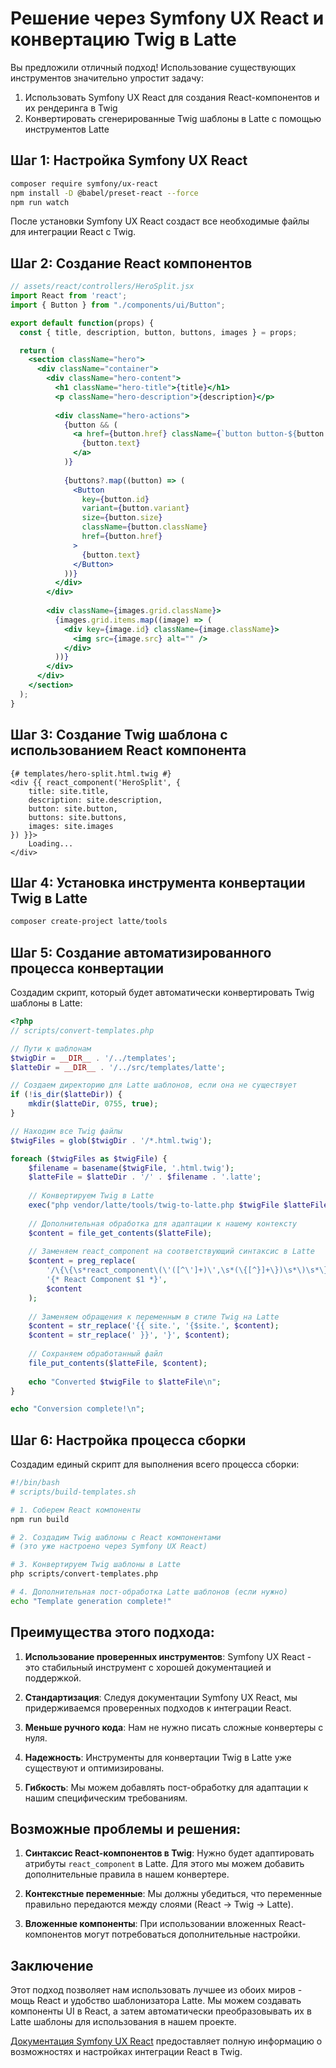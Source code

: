 # Решение через Symfony UX React и конвертацию Twig в Latte

Вы предложили отличный подход! Использование существующих инструментов значительно упростит задачу:

1. Использовать Symfony UX React для создания React-компонентов и их рендеринга в Twig
2. Конвертировать сгенерированные Twig шаблоны в Latte с помощью инструментов Latte

## Шаг 1: Настройка Symfony UX React

```bash
composer require symfony/ux-react
npm install -D @babel/preset-react --force
npm run watch
```

После установки Symfony UX React создаст все необходимые файлы для интеграции React с Twig.

## Шаг 2: Создание React компонентов

```jsx
// assets/react/controllers/HeroSplit.jsx
import React from 'react';
import { Button } from "./components/ui/Button";

export default function(props) {
  const { title, description, button, buttons, images } = props;

  return (
    <section className="hero">
      <div className="container">
        <div className="hero-content">
          <h1 className="hero-title">{title}</h1>
          <p className="hero-description">{description}</p>
          
          <div className="hero-actions">
            {button && (
              <a href={button.href} className={`button button-${button.variant} ${button.className}`}>
                {button.text}
              </a>
            )}
            
            {buttons?.map((button) => (
              <Button
                key={button.id}
                variant={button.variant}
                size={button.size}
                className={button.className}
                href={button.href}
              >
                {button.text}
              </Button>
            ))}
          </div>
        </div>
        
        <div className={images.grid.className}>
          {images.grid.items.map((image) => (
            <div key={image.id} className={image.className}>
              <img src={image.src} alt="" />
            </div>
          ))}
        </div>
      </div>
    </section>
  );
}
```

## Шаг 3: Создание Twig шаблона с использованием React компонента

```twig
{# templates/hero-split.html.twig #}
<div {{ react_component('HeroSplit', {
    title: site.title,
    description: site.description,
    button: site.button,
    buttons: site.buttons,
    images: site.images
}) }}>
    Loading...
</div>
```

## Шаг 4: Установка инструмента конвертации Twig в Latte

```bash
composer create-project latte/tools
```

## Шаг 5: Создание автоматизированного процесса конвертации

Создадим скрипт, который будет автоматически конвертировать Twig шаблоны в Latte:

```php
<?php
// scripts/convert-templates.php

// Пути к шаблонам
$twigDir = __DIR__ . '/../templates';
$latteDir = __DIR__ . '/../src/templates/latte';

// Создаем директорию для Latte шаблонов, если она не существует
if (!is_dir($latteDir)) {
    mkdir($latteDir, 0755, true);
}

// Находим все Twig файлы
$twigFiles = glob($twigDir . '/*.html.twig');

foreach ($twigFiles as $twigFile) {
    $filename = basename($twigFile, '.html.twig');
    $latteFile = $latteDir . '/' . $filename . '.latte';
    
    // Конвертируем Twig в Latte
    exec("php vendor/latte/tools/twig-to-latte.php $twigFile $latteFile");
    
    // Дополнительная обработка для адаптации к нашему контексту
    $content = file_get_contents($latteFile);
    
    // Заменяем react_component на соответствующий синтаксис в Latte
    $content = preg_replace(
        '/\{\{\s*react_component\(\'([^\']+)\',\s*(\{[^}]+\})\s*\)\s*\}\}/',
        '{* React Component $1 *}',
        $content
    );
    
    // Заменяем обращения к переменным в стиле Twig на Latte
    $content = str_replace('{{ site.', '{$site.', $content);
    $content = str_replace(' }}', '}', $content);
    
    // Сохраняем обработанный файл
    file_put_contents($latteFile, $content);
    
    echo "Converted $twigFile to $latteFile\n";
}

echo "Conversion complete!\n";
```

## Шаг 6: Настройка процесса сборки

Создадим единый скрипт для выполнения всего процесса сборки:

```bash
#!/bin/bash
# scripts/build-templates.sh

# 1. Соберем React компоненты
npm run build

# 2. Создадим Twig шаблоны с React компонентами
# (это уже настроено через Symfony UX React)

# 3. Конвертируем Twig шаблоны в Latte
php scripts/convert-templates.php

# 4. Дополнительная пост-обработка Latte шаблонов (если нужно)
echo "Template generation complete!"
```

## Преимущества этого подхода:

1. **Использование проверенных инструментов**: Symfony UX React - это стабильный инструмент с хорошей документацией и поддержкой.

2. **Стандартизация**: Следуя документации Symfony UX React, мы придерживаемся проверенных подходов к интеграции React.

3. **Меньше ручного кода**: Нам не нужно писать сложные конвертеры с нуля.

4. **Надежность**: Инструменты для конвертации Twig в Latte уже существуют и оптимизированы.

5. **Гибкость**: Мы можем добавлять пост-обработку для адаптации к нашим специфическим требованиям.

## Возможные проблемы и решения:

1. **Синтаксис React-компонентов в Twig**: Нужно будет адаптировать атрибуты `react_component` в Latte. Для этого мы можем добавить дополнительные правила в нашем конвертере.

2. **Контекстные переменные**: Мы должны убедиться, что переменные правильно передаются между слоями (React → Twig → Latte).

3. **Вложенные компоненты**: При использовании вложенных React-компонентов могут потребоваться дополнительные настройки.

## Заключение

Этот подход позволяет нам использовать лучшее из обоих миров - мощь React и удобство шаблонизатора Latte. Мы можем создавать компоненты UI в React, а затем автоматически преобразовывать их в Latte шаблоны для использования в нашем проекте.

[Документация Symfony UX React](https://symfony.com/bundles/ux-react/current/index.html) предоставляет полную информацию о возможностях и настройках интеграции React в Twig.

